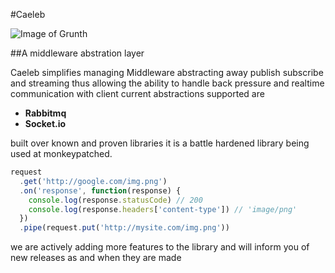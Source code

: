 #Caeleb

![Image of Grunth](https://d13yacurqjgara.cloudfront.net/users/541438/screenshots/2156836/untitled-3_1x.png)

##A middleware abstration layer  

Caeleb simplifies managing Middleware abstracting away publish subscribe and streaming thus allowing the ability to handle back pressure and realtime communication with client current abstractions supported are 

* **Rabbitmq**
* **Socket.io**

built over known and proven libraries it is a battle hardened library being used at monkeypatched.

```js
request
  .get('http://google.com/img.png')
  .on('response', function(response) {
    console.log(response.statusCode) // 200
    console.log(response.headers['content-type']) // 'image/png'
  })
  .pipe(request.put('http://mysite.com/img.png'))
```

we are actively adding more features to the library and will inform you of new releases
as and when they are made

